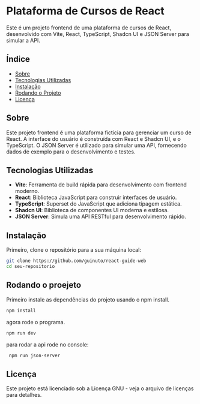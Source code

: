 # Plataforma de Cursos de React

Este é um projeto frontend de uma plataforma de cursos de React, desenvolvido com Vite, React, TypeScript, Shadcn UI e JSON Server para simular a API.

## Índice

- [Sobre](#sobre)
- [Tecnologias Utilizadas](#tecnologias-utilizadas)
- [Instalação](#instalação)
- [Rodando o Projeto](#rodando-o-projeto)
- [Licença](#licença)

## Sobre

Este projeto frontend é uma plataforma fictícia para gerenciar um curso de React. A interface do usuário é construída com React e Shadcn UI, e o TypeScript. O JSON Server é utilizado para simular uma API, fornecendo dados de exemplo para o desenvolvimento e testes.

## Tecnologias Utilizadas

- **Vite**: Ferramenta de build rápida para desenvolvimento com frontend moderno.
- **React**: Biblioteca JavaScript para construir interfaces de usuário.
- **TypeScript**: Superset do JavaScript que adiciona tipagem estática.
- **Shadcn UI**: Biblioteca de componentes UI moderna e estilosa.
- **JSON Server**: Simula uma API RESTful para desenvolvimento rápido.

## Instalação

Primeiro, clone o repositório para a sua máquina local:

```bash
git clone https://github.com/guinuto/react-guide-web
cd seu-repositorio

```
## Rodando o proejeto

Primeiro instale as dependências do projeto usando o npm install.

```bash
npm install
```
agora rode o programa.

```bash
npm run dev
```

para rodar a api rode no console:

```bash
 npm run json-server 
 ```

## Licença

Este projeto está licenciado sob a Licença GNU - veja o arquivo de licenças para detalhes.






